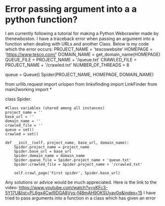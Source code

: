 
# Error passing argument into a a python function?

I am currently following a tutorial for making a Python Webcrawler made by thenewboston. I have a traceback error when passing an argument into a function when dealing with URLs and another Class. Below is my code which the error occurs:
PROJECT_NAME = 'tescowebsite'
HOMEPAGE = 'https://www.tesco.com/'
DOMAIN_NAME = get_domain_name(HOMEPAGE)
QUEUE_FILE = PROJECT_NAME + '/queue.txt'
CRAWLED_FILE = PROJECT_NAME + '/crawled.txt'
NUMBER_OF_THREADS = 8

queue = Queue()
Spider(PROJECT_NAME, HOMEPAGE, DOMAIN_NAME)


from urllib.request import urlopen
from linksfinding import LinkFinder
from main2working import *





class Spider:

    #Class variables (shared among all instances)
    project_name = ''
    base_url = ''
    domain_name = ''
    crawled_file = ''
    queue = set()
    crawled = set()

    def __init__(self, project_name, base_url, domain_name):
        Spider.project_name = project_name
        Spider.base_url = base_url
        Spider.domain_name = domain_name
        Spider.queue_file = Spider.project_name + 'queue.txt'
        Spider.crawled_file = Spider.project_name + '/crawled.txt'

        self.crawl_page('First spider', Spider.base_url)

Any solutions or advice would be much appreciated.
Here is the link to the video: https://www.youtube.com/watch?v=vKFc3-5Y17U&list=PL6gx4Cwl9DGA8Vys-f48mAH9OKSUyav0q&index=15
I have tried to pass arguments into a function in a class which has given an error

        